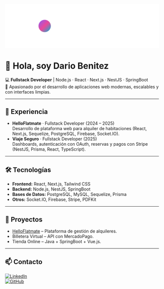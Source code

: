 <!-- Banner -->
<img src="banner.svg" alt="banner" />

# 👋 Hola, soy Dario Benitez

💻 **Fullstack Developer** | Node.js · React · Next.js · NestJS · SpringBoot  
🚀 Apasionado por el desarrollo de aplicaciones web modernas, escalables y con interfaces limpias.  

---

## 🚀 Experiencia
- **HelloFlatmate** · Fullstack Developer (2024 – 2025)  
  Desarrollo de plataforma web para alquiler de habitaciones (React, Next.js, Sequelize, PostgreSQL, Firebase, Socket.IO).  
- **Viaje Seguro** · Fullstack Developer (2025)  
  Dashboards, autenticación con OAuth, reservas y pagos con Stripe (NestJS, Prisma, React, TypeScript).  

---

## 🛠️ Tecnologías
- **Frontend:** React, Next.js, Tailwind CSS  
- **Backend:** Node.js, NestJS, SpringBoot  
- **Bases de Datos:** PostgreSQL, MySQL, Sequelize, Prisma  
- **Otros:** Socket.IO, Firebase, Stripe, PDFKit  

---

## 📂 Proyectos
- [HelloFlatmate](http://www.helloflatmate.com/) – Plataforma de gestión de alquileres.  
- Billetera Virtual – API con MercadoPago.  
- Tienda Online – Java + SpringBoot + Vue.js.  

---

## 📫 Contacto
[![LinkedIn](https://img.shields.io/badge/LinkedIn-blue?logo=linkedin&logoColor=white)](https://www.linkedin.com/in/dar%C3%ADo-dami%C3%A1n-ben%C3%ADtez/)  
[![GitHub](https://img.shields.io/badge/GitHub-000?logo=github&logoColor=white)](https://github.com/DDarioBenitez)
